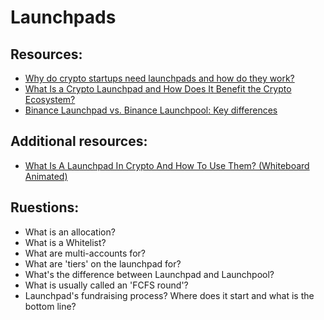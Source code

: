 # Launchpads


## Resources:

* [Why do crypto startups need launchpads and how do they work?](https://www.metalamp.io/articles/why-do-crypto-startups-need-launchpads-and-how-do-they-work)
* [What Is a Crypto Launchpad and How Does It Benefit the Crypto Ecosystem?](https://dailycoin.com/what-is-a-crypto-launchpad-and-how-does-it-benefit-the-crypto-ecosystem/)
* [Binance Launchpad vs. Binance Launchpool: Key differences](https://cointelegraph.com/funding-for-beginners/binance-launchpad-vs-binance-launchpool-key-differences)

## Additional resources:
* [What Is A Launchpad In Crypto And How To Use Them? (Whiteboard Animated)](https://www.youtube.com/watch?v=G1yQnPKSgzY)



## Ruestions:
* What is an allocation? 
* What is a Whitelist?
* What are multi-accounts for?
* What are 'tiers' on the launchpad for?
* What's the difference between Launchpad and Launchpool?
* What is usually called an 'FCFS round'?
* Launchpad's fundraising process? Where does it start and what is the bottom line? 
